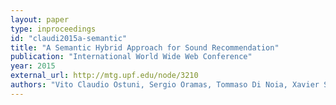 ```yaml
---
layout: paper
type: inproceedings
id: "claudi2015a-semantic"
title: "A Semantic Hybrid Approach for Sound Recommendation"
publication: "International World Wide Web Conference"
year: 2015
external_url: http://mtg.upf.edu/node/3210
authors: "Vito Claudio Ostuni, Sergio Oramas, Tommaso Di Noia, Xavier Serra, Eugenio Di Sciascio"
---
```

